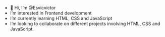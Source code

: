 - 👋 Hi, I’m @Esvicvictor
-  I’m interested in Frontend development
-  I’m currently learning HTML, CSS and JavaScript
- I’m looking to collaborate on different projects
involving HTML, CSS and JavaScript.


<!---
Esvicvictor/Esvicvictor is a ✨ special ✨ repository because its `README.md` (this file) appears on your GitHub profile.
You can click the Preview link to take a look at your changes.
--->
